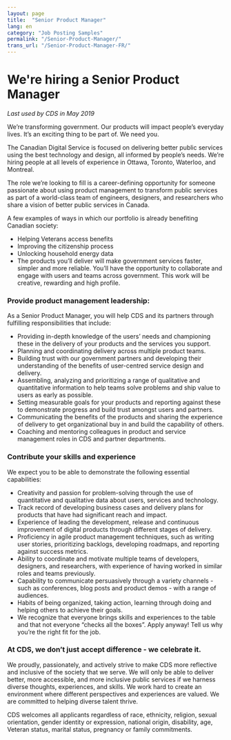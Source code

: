 ```yaml
---
layout: page
title:  "Senior Product Manager"
lang: en
category: "Job Posting Samples"
permalink: "/Senior-Product-Manager/"
trans_url: "/Senior-Product-Manager-FR/"
---
```


# We're hiring a Senior Product Manager
_Last used by CDS in May 2019_

We’re transforming government. Our products will impact people’s everyday lives. It’s an exciting thing to be part of. We need you.

The Canadian Digital Service is focused on delivering better public services using the best technology and design, all informed by people’s needs. We’re hiring people at all levels of experience in Ottawa, Toronto, Waterloo, and Montreal.

The role we’re looking to fill is a career-defining opportunity for someone passionate about using product management to transform public services as part of a world-class team of engineers, designers, and researchers who share a vision of better public services in Canada.

A few examples of ways in which our portfolio is already benefiting Canadian society:

- Helping Veterans access benefits
- Improving the citizenship process
- Unlocking household energy data
- The products you’ll deliver will make government services faster, simpler and more reliable. You’ll have the opportunity to collaborate and engage with users and teams across government. This work will be creative, rewarding and high profile.

### Provide product management leadership:
As a Senior Product Manager, you will help CDS and its partners through fulfilling responsibilities that include:

- Providing in-depth knowledge of the users’ needs and championing these in the delivery of your products and the services you support.
- Planning and coordinating delivery across multiple product teams.
- Building trust with our government partners and developing their understanding of the benefits of user-centred service design and delivery.
- Assembling, analyzing and prioritizing a range of qualitative and quantitative information to help teams solve problems and ship value to users as early as possible.
- Setting measurable goals for your products and reporting against these to demonstrate progress and build trust amongst users and partners.
- Communicating the benefits of the products and sharing the experience of delivery to get organizational buy in and build the capability of others.
- Coaching and mentoring colleagues in product and service management roles in CDS and partner departments. 

### Contribute your skills and experience
We expect you to be able to demonstrate the following essential capabilities:

- Creativity and passion for problem-solving through the use of quantitative and qualitative data about users, services and technology.
- Track record of developing business cases and delivery plans for products that have had significant reach and impact.
- Experience of leading the development, release and continuous improvement of digital products through different stages of delivery.
- Proficiency in agile product management techniques, such as writing user stories, prioritizing backlogs, developing roadmaps, and reporting against success metrics.
- Ability to coordinate and motivate multiple teams of developers, designers, and researchers, with experience of having worked in similar roles and teams previously.
- Capability to communicate persuasively through a variety channels - such as conferences, blog posts and product demos - with a range of audiences.
- Habits of being organized, taking action, learning through doing and helping others to achieve their goals.
- We recognize that everyone brings skills and experiences to the table and that not everyone “checks all the boxes”. Apply anyway! Tell us why you’re the right fit for the job.

### At CDS, we don’t just accept difference - we celebrate it.
We proudly, passionately, and actively strive to make CDS more reflective and inclusive of the society that we serve. We will only be able to deliver better, more accessible, and more inclusive public services if we harness diverse thoughts, experiences, and skills. We work hard to create an environment where different perspectives and experiences are valued. We are committed to helping diverse talent thrive.

CDS welcomes all applicants regardless of race, ethnicity, religion, sexual orientation, gender identity or expression, national origin, disability, age, Veteran status, marital status, pregnancy or family commitments.
